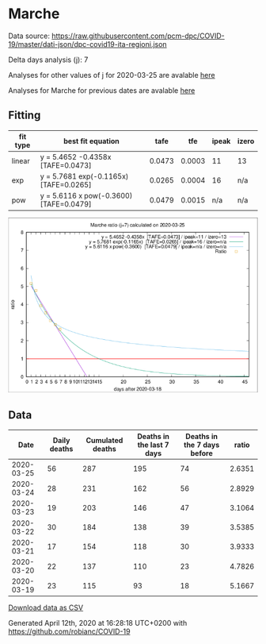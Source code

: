 # Marche

Data source: https://raw.githubusercontent.com/pcm-dpc/COVID-19/master/dati-json/dpc-covid19-ita-regioni.json

Delta days analysis (j): 7

Analyses for other values of j for 2020-03-25 are avalable [here](../README.md)

Analyses for Marche for previous dates are avalable [here](../../README.md)

## Fitting 
|fit type|best fit equation|tafe|tfe|ipeak|izero|
|-------|-----|--------|------|---|---|
|linear|y = 5.4652 -0.4358x  [TAFE=0.0473]|0.0473|0.0003|11|13|
|exp|y = 5.7681 exp(-0.1165x)  [TAFE=0.0265]|0.0265|0.0004|16|n/a|
|pow|y = 5.6116 x pow(-0.3600)  [TAFE=0.0479]|0.0479|0.0015|n/a|n/a|

![Plot](COVID-19_marche_j7_2020-03-25.png)

## Data
|Date|Daily deaths|Cumulated deaths|Deaths in the last 7 days|Deaths in the 7 days before|ratio|
|----|----------|-----------|-------|--------------------|-----|
|2020-03-25|56|287|195|74|2.6351|
|2020-03-24|28|231|162|56|2.8929|
|2020-03-23|19|203|146|47|3.1064|
|2020-03-22|30|184|138|39|3.5385|
|2020-03-21|17|154|118|30|3.9333|
|2020-03-20|22|137|110|23|4.7826|
|2020-03-19|23|115|93|18|5.1667|

[Download data as CSV](COVID-19_marche_j7_2020-03-25.csv)

Generated April 12th, 2020 at 16:28:18 UTC+0200 with https://github.com/robianc/COVID-19
